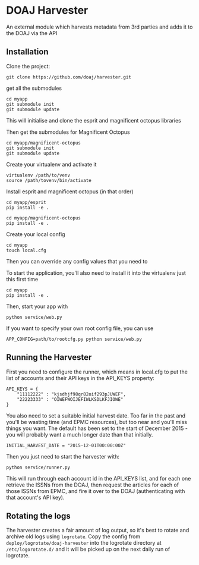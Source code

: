 # DOAJ Harvester

An external module which harvests metadata from 3rd parties and adds it to the DOAJ via the API

## Installation

Clone the project:

    git clone https://github.com/doaj/harvester.git

get all the submodules

    cd myapp
    git submodule init
    git submodule update

This will initialise and clone the esprit and magnificent octopus libraries

Then get the submodules for Magnificent Octopus

    cd myapp/magnificent-octopus
    git submodule init
    git submodule update

Create your virtualenv and activate it

    virtualenv /path/to/venv
    source /path/tovenv/bin/activate

Install esprit and magnificent octopus (in that order)

    cd myapp/esprit
    pip install -e .
    
    cd myapp/magnificent-octopus
    pip install -e .
    
Create your local config

    cd myapp
    touch local.cfg

Then you can override any config values that you need to

To start the application, you'll also need to install it into the virtualenv just this first time

    cd myapp
    pip install -e .

Then, start your app with

    python service/web.py

If you want to specify your own root config file, you can use

    APP_CONFIG=path/to/rootcfg.py python service/web.py
    
## Running the Harvester

First you need to configure the runner, which means in local.cfg to put the list of accounts
and their API keys in the API_KEYS property:

    API_KEYS = {
        "11112222" : "kjsdhjf98qr82oif293pJUWEF",
        "22223333" : "OIWEFWOIJEFIWLKSDLKFJIOWE"
    }

You also need to set a suitable initial harvest date.  Too far in the past and you'll be wasting time
(and EPMC resources), but too near and you'll miss things you want.  The default has been set to the start
of December 2015 - you will probably want a much longer date than that initially.

    INITIAL_HARVEST_DATE = "2015-12-01T00:00:00Z"

Then you just need to start the harvester with:

    python service/runner.py
    
This will run through each account id in the API_KEYS list, and for each one retrieve the ISSNs from
the DOAJ, then request the articles for each of those ISSNs from EPMC, and fire it over to the DOAJ
(authenticating with that account's API key).

## Rotating the logs

The harvester creates a fair amount of log output, so it's best to rotate and archive old logs using ```logrotate```.
Copy the config from ```deploy/logrotate/doaj-harvester``` into the logrotate directory at ```/etc/logorotate.d/``` and
it will be picked up on the next daily run of logrotate.
